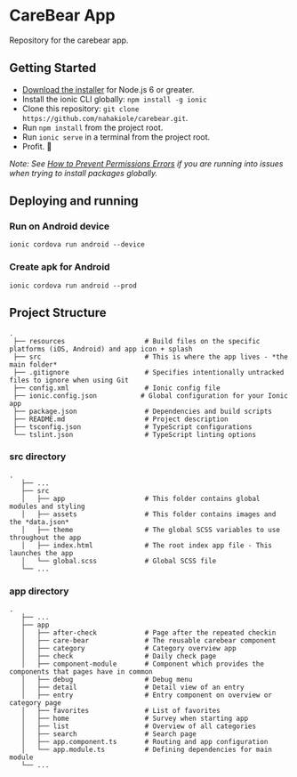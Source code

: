 # CareBear App

Repository for the carebear app.

## Getting Started

* [Download the installer](https://nodejs.org/) for Node.js 6 or greater.
* Install the ionic CLI globally: `npm install -g ionic`
* Clone this repository: `git clone https://github.com/nahakiole/carebear.git`.
* Run `npm install` from the project root.
* Run `ionic serve` in a terminal from the project root.
* Profit. :tada:

_Note: See [How to Prevent Permissions Errors](https://docs.npmjs.com/getting-started/fixing-npm-permissions) if you are running into issues when trying to install packages globally._

## Deploying and running

### Run on Android device

`ionic cordova run android --device`

### Create apk for Android

`ionic cordova run android --prod`


## Project Structure

```
.
 ├── resources                    # Build files on the specific platforms (iOS, Android) and app icon + splash
 ├── src                          # This is where the app lives - *the main folder*
 ├── .gitignore                   # Specifies intentionally untracked files to ignore when using Git
 ├── config.xml                   # Ionic config file
 ├── ionic.config.json           # Global configuration for your Ionic app
 ├── package.json                 # Dependencies and build scripts
 ├── README.md                    # Project description
 ├── tsconfig.json                # TypeScript configurations
 └── tslint.json                  # TypeScript linting options
```

### src directory
```
.
   ├── ...
   ├── src                       
   │   ├── app                    # This folder contains global modules and styling
   │   ├── assets                 # This folder contains images and the *data.json*
   │   ├── theme                  # The global SCSS variables to use throughout the app
   │   ├── index.html             # The root index app file - This launches the app
   │   └── global.scss            # Global SCSS file
   └── ...
```

### app directory
```
.
   ├── ...
   ├── app                       
   │   ├── after-check            # Page after the repeated checkin
   │   ├── care-bear              # The reusable carebear component
   │   ├── category               # Category overview app
   │   ├── check                  # Daily check page
   │   ├── component-module       # Component which provides the components that pages have in common
   │   ├── debug                  # Debug menu
   │   ├── detail                 # Detail view of an entry
   │   ├── entry                  # Entry component on overview or category page
   │   ├── favorites              # List of favorites
   │   ├── home                   # Survey when starting app
   │   ├── list                   # Overview of all categories
   │   ├── search                 # Search page
   │   ├── app.component.ts       # Routing and app configuration
   │   └── app.module.ts          # Defining dependencies for main module
   └── ...
```

